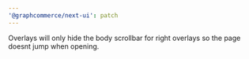 ```yaml
---
'@graphcommerce/next-ui': patch
---
```


Overlays will only hide the body scrollbar for right overlays so the page doesnt jump when opening.
